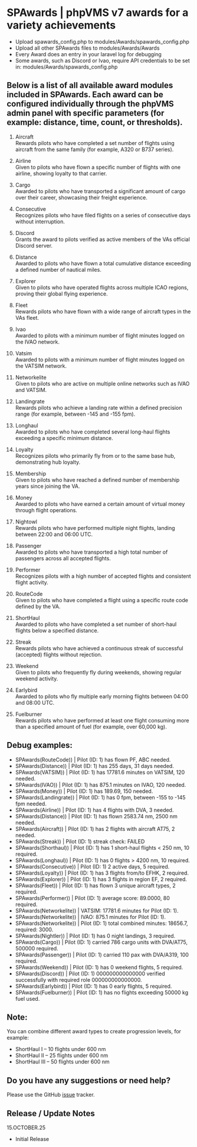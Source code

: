 # SPAwards | phpVMS v7 awards for a variety achievements

* Upload spawards_config.php to modules/Awards/spawards_config.php
* Upload all other SPAwards files to modules/Awards/Awards
* Every Award does an entry in your laravel log for debugging
* Some awards, such as Discord or Ivao, require API credentials to be set in: modules/Awards/spawards_config.php

## Below is a list of all available award modules included in SPAwards. Each award can be configured individually through the phpVMS admin panel with specific parameters (for example: distance, time, count, or thresholds).

1. Aircraft<br>
Rewards pilots who have completed a set number of flights using aircraft from the same family (for example, A320 or B737 series).

3. Airline<br>
Given to pilots who have flown a specific number of flights with one airline, showing loyalty to that carrier.

4. Cargo<br>
Awarded to pilots who have transported a significant amount of cargo over their career, showcasing their freight experience.

5. Consecutive<br>
Recognizes pilots who have filed flights on a series of consecutive days without interruption.

6. Discord<br>
Grants the award to pilots verified as active members of the VAs official Discord server.

7. Distance<br>
Awarded to pilots who have flown a total cumulative distance exceeding a defined number of nautical miles.

8. Explorer<br>
Given to pilots who have operated flights across multiple ICAO regions, proving their global flying experience.

9. Fleet<br>
Rewards pilots who have flown with a wide range of aircraft types in the VAs fleet.

10. Ivao<br>
Awarded to pilots with a minimum number of flight minutes logged on the IVAO network.

11. Vatsim<br>
Awarded to pilots with a minimum number of flight minutes logged on the VATSIM network.

12. Networkelite<br>
Given to pilots who are active on multiple online networks such as IVAO and VATSIM.

13. Landingrate<br>
Rewards pilots who achieve a landing rate within a defined precision range (for example, between -145 and -155 fpm).

14. Longhaul<br>
Awarded to pilots who have completed several long-haul flights exceeding a specific minimum distance.

15. Loyalty<br>
Recognizes pilots who primarily fly from or to the same base hub, demonstrating hub loyalty.

16. Membership<br>
Given to pilots who have reached a defined number of membership years since joining the VA.

17. Money<br>
Awarded to pilots who have earned a certain amount of virtual money through flight operations.

18. Nightowl<br>
Rewards pilots who have performed multiple night flights, landing between 22:00 and 06:00 UTC.

19. Passenger<br>
Awarded to pilots who have transported a high total number of passengers across all accepted flights.

20. Performer<br>
Recognizes pilots with a high number of accepted flights and consistent flight activity.

21. RouteCode<br>
Given to pilots who have completed a flight using a specific route code defined by the VA.

22. ShortHaul<br>
Awarded to pilots who have completed a set number of short-haul flights below a specified distance.

23. Streak<br>
Rewards pilots who have achieved a continuous streak of successful (accepted) flights without rejection.

24. Weekend<br>
Given to pilots who frequently fly during weekends, showing regular weekend activity.

25. Earlybird<br>
Awarded to pilots who fly multiple early morning flights between 04:00 and 08:00 UTC.

26. Fuelburner<br>
Rewards pilots who have performed at least one flight consuming more than a specified amount of fuel (for example, over 60,000 kg).

## Debug examples:

* SPAwards(RouteCode)) | Pilot (ID: 1) has flown PF, ABC needed.  
* SPAwards(Distance)) | Pilot (ID: 1) has 255 days, 31 days needed.  
* SPAwards(VATSIM)) | Pilot (ID: 1) has 17781.6 minutes on VATSIM, 120 needed.  
* SPAwards(IVAO)) | Pilot (ID: 1) has 875.1 minutes on IVAO, 120 needed.  
* SPAwards(Money)) | Pilot (ID: 1) has 189.69, 150 needed.  
* SPAwards(Landingrate)) | Pilot (ID: 1) has 0 fpm, between -155 to -145 fpm needed.  
* SPAwards(Airline)) | Pilot (ID: 1) has 4 flights with DVA, 3 needed.  
* SPAwards(Distance)) | Pilot (ID: 1) has flown 2583.74 nm, 2500 nm needed.  
* SPAwards(Aircraft)) | Pilot (ID: 1) has 2 flights with aircraft AT75, 2 needed.  
* SPAwards(Streak)) | Pilot (ID: 1) streak check: FAILED  
* SPAwards(Shorthaul)) | Pilot (ID: 1) has 1 short-haul flights < 250 nm, 10 required.  
* SPAwards(Longhaul)) | Pilot (ID: 1) has 0 flights > 4200 nm, 10 required.  
* SPAwards(Consecutive)) | Pilot (ID: 1) 2 active days, 5 required.  
* SPAwards(Loyalty)) | Pilot (ID: 1) has 3 flights from/to EFHK, 2 required.  
* SPAwards(Explorer)) | Pilot (ID: 1) has 3 flights in region EF, 2 required.  
* SPAwards(Fleet)) | Pilot (ID: 1) has flown 3 unique aircraft types, 2 required.  
* SPAwards(Performer)) | Pilot (ID: 1) average score: 89.0000,  80 required.  
* SPAwards(Networkelite)) | VATSIM: 17781.6 minutes for Pilot (ID: 1).  
* SPAwards(Networkelite)) | IVAO: 875.1 minutes for Pilot (ID: 1).  
* SPAwards(Networkelite)) | Pilot (ID: 1) total combined minutes: 18656.7, required: 3000.  
* SPAwards(Nightler)) | Pilot (ID: 1) has 0 night landings, 3 required.  
* SPAwards(Cargo)) | Pilot (ID: 1) carried 786 cargo units with DVA/AT75, 500000 required.  
* SPAwards(Passenger)) | Pilot (ID: 1) carried 110 pax with DVA/A319, 100 required.  
* SPAwards(Weekend)) | Pilot (ID: 1) has 0 weekend flights, 5 required.  
* SPAwards(Discord)) | Pilot (ID: 1) 000000000000000 verified successfully with required role 000000000000000.  
* SPAwards(Earlybird)) | Pilot (ID: 1) has 0 early flights, 5 required.  
* SPAwards(Fuelburner)) | Pilot (ID: 1) has no flights exceeding 50000 kg fuel used. 

## Note:

You can combine different award types to create progression levels, for example:

- ShortHaul I – 10 flights under 600 nm
- ShortHaul II – 25 flights under 600 nm
- ShortHaul III – 50 flights under 600 nm

## Do you have any suggestions or need help?
Please use the GitHub [issue](https://github.com/PaintSplasher/phpvms7_SPAwards/issues) tracker.

## Release / Update Notes

15.OCTOBER.25

* Initial Release

